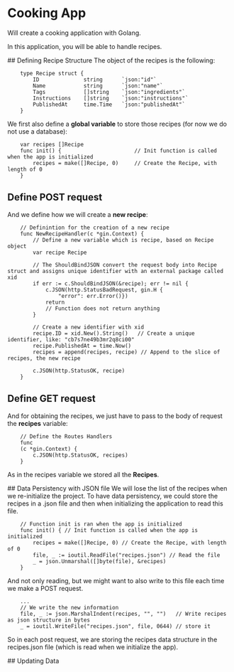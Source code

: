 # Cooking App
Will create a cooking application with Golang.

In this application, you will be able to handle recipes.

## Defining Recipe Structure
The object of the recipes is the following:
```
    type Recipe struct {
        ID				string		`json:"id"`	
        Name 			string 		`json:"name"`
        Tags			[]string 	`json:"ingredients"`
        Instructions	[]string	`json:"instructions"`
        PublishedAt		time.Time	`json:"publishedAt"`
    }
```

We first also define a **global variable** to store those recipes (for now we do not use a database):
```
    var recipes []Recipe
    func init() {						// Init function is called when the app is initialized
        recipes = make([]Recipe, 0) 	// Create the Recipe, with length of 0
    }
```

## Define POST request
And we define how we will create a **new recipe**:
```
    // Definintion for the creation of a new recipe
    func NewRecipeHandler(c *gin.Context) {
        // Define a new variable which is recipe, based on Recipe object
        var recipe Recipe

        // The ShouldBindJSON convert the request body into Recipe struct and assigns unique identifier with an external package called xid
        if err := c.ShouldBindJSON(&recipe); err != nil {
            c.JSON(http.StatusBadRequest, gin.H {
                "error": err.Error()}) 
            return 
            // Function does not return anything
        }

        // Create a new identifier with xid
        recipe.ID = xid.New().String()   // Create a unique identifier, like: "cb7s7ne49b3mr2q8ci00"
        recipe.PublishedAt = time.Now()
        recipes = append(recipes, recipe) // Append to the slice of recipes, the new recipe

        c.JSON(http.StatusOK, recipe)
    }
```

## Define GET request
And for obtaining the recipes, we just have to pass to the body of request the **recipes** variable:
```
    // Define the Routes Handlers
    func 
    (c *gin.Context) {
        c.JSON(http.StatusOK, recipes)
    }
```
As in the recipes variable we stored all the **Recipes**.

## Data Persistency with JSON file
We will lose the list of the recipes when we re-initialize the project. To have data persistency, we could store the recipes in a .json file and then when initializing the application to read this file.
```
    // Function init is ran when the app is initialized
    func init() { // Init function is called when the app is initialized
        recipes = make([]Recipe, 0) // Create the Recipe, with length of 0
        file, _ := ioutil.ReadFile("recipes.json") // Read the file
        _ = json.Unmarshal([]byte(file), &recipes)
    }
```

And not only reading, but we might want to also write to this file each time we make a POST request.
```
    ...
    // We write the new information
	file, _ := json.MarshalIndent(recipes, "", "")   // Write recipes as json structure in bytes
	_ = ioutil.WriteFile("recipes.json", file, 0644) // store it
```
So in each post request, we are storing the recipes data structure in the recipes.json file (which is read when we initialize the app).

## Updating Data